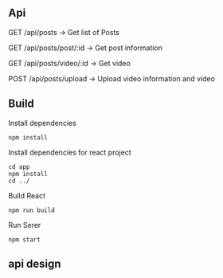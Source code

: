 ## Api

GET /api/posts -> Get list of Posts

GET /api/posts/post/:id -> Get post information

GET /api/posts/video/:id -> Get video

POST /api/posts/upload -> Upload video information and video


## Build

Install dependencies

```
npm install
```

Install dependencies for react project

```
cd app
npm install
cd ../
```

Build React

```
npm run build
```

Run Serer

```
npm start
```

## api design
